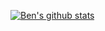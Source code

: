 [![Ben's github stats](https://github-readme-stats.vercel.app/api?username=benjacoblee)](https://github.com/anuraghazra/github-readme-stats)
